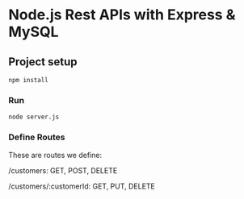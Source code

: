 # Node.js Rest APIs with Express & MySQL 


## Project setup
```
npm install
```

### Run
```
node server.js
```
### Define Routes

These are routes we define:

/customers: GET, POST, DELETE

/customers/:customerId: GET, PUT, DELETE
